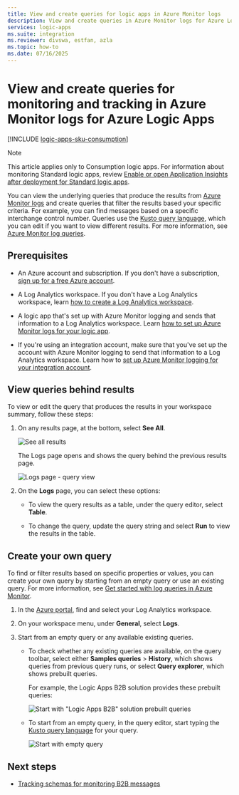 ```yaml
---
title: View and create queries for logic apps in Azure Monitor logs
description: View and create queries in Azure Monitor logs for Azure Logic Apps.
services: logic-apps
ms.suite: integration
ms.reviewer: divswa, estfan, azla
ms.topic: how-to
ms.date: 07/16/2025
---
```


# View and create queries for monitoring and tracking in Azure Monitor logs for Azure Logic Apps

[!INCLUDE [logic-apps-sku-consumption](~/reusable-content/ce-skilling/azure/includes/logic-apps-sku-consumption.md)]

> [!NOTE]
> This article applies only to Consumption logic apps. For information about monitoring Standard logic apps, review 
> [Enable or open Application Insights after deployment for Standard logic apps](create-single-tenant-workflows-azure-portal.md#enable-open-application-insights).

You can view the underlying queries that produce the results from [Azure Monitor logs](/azure/azure-monitor/logs/log-query-overview) and create queries that filter the results based your specific criteria. For example, you can find messages based on a specific interchange control number. Queries use the [Kusto query language](/azure/data-explorer/kusto/query/), which you can edit if you want to view different results. For more information, see [Azure Monitor log queries](/azure/data-explorer/kusto/query/).

## Prerequisites

* An Azure account and subscription. If you don't have a subscription, [sign up for a free Azure account](https://azure.microsoft.com/free/?WT.mc_id=A261C142F).

* A Log Analytics workspace. If you don't have a Log Analytics workspace, learn [how to create a Log Analytics workspace](/azure/azure-monitor/logs/quick-create-workspace).

* A logic app that's set up with Azure Monitor logging and sends that information to a Log Analytics workspace. Learn [how to set up Azure Monitor logs for your logic app](../logic-apps/monitor-logic-apps.md).

* If you're using an integration account, make sure that you've set up the account with Azure Monitor logging to send that information to a Log Analytics workspace. Learn how to [set up Azure Monitor logging for your integration account](../logic-apps/monitor-b2b-messages-log-analytics.md).

## View queries behind results

To view or edit the query that produces the results in your workspace summary, follow these steps:

1. On any results page, at the bottom, select **See All**.

   ![See all results](./media/create-monitoring-tracking-queries/logic-app-see-all.png)

   The Logs page opens and shows the query behind the previous results page.

   ![Logs page - query view](./media/create-monitoring-tracking-queries/view-query-behind-results.png)

1. On the **Logs** page, you can select these options:

   * To view the query results as a table, under the query editor, select **Table**.

   * To change the query, update the query string and select **Run** to view the results in the table.

## Create your own query

To find or filter results based on specific properties or values, you can create your own query by starting from an empty query or use an existing query. For more information, see [Get started with log queries in Azure Monitor](/azure/azure-monitor/logs/get-started-queries).

1. In the [Azure portal](https://portal.azure.com), find and select your Log Analytics workspace.

1. On your workspace menu, under **General**, select **Logs**.

1. Start from an empty query or any available existing queries.

   * To check whether any existing queries are available, on the query toolbar, select either **Samples queries** > **History**, which shows queries from previous query runs, or select **Query explorer**, which shows prebuilt queries.

     For example, the Logic Apps B2B solution provides these prebuilt queries:

     ![Start with "Logic Apps B2B" solution prebuilt queries](./media/create-monitoring-tracking-queries/b2b-prebuilt-queries.png)

   * To start from an empty query, in the query editor, start typing the [Kusto query language](/azure/data-explorer/kusto/query/) for your query.

     ![Start with empty query](./media/create-monitoring-tracking-queries/create-query-from-blank.png)

## Next steps

* [Tracking schemas for monitoring B2B messages](tracking-schemas-as2-x12-custom.md)
